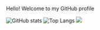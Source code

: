 Hello! Welcome to my GitHub profile


![GitHub stats](https://github-readme-stats.vercel.app/api?username=DannyO96&show_icons=true&theme=tokyonight)
![Top Langs](https://github-readme-stats.vercel.app/api/top-langs/?username=DannyO96&theme=tokyonight)
![](https://visitor-badge.laobi.icu/badge?page_id=DannyO96.DannyO96)
